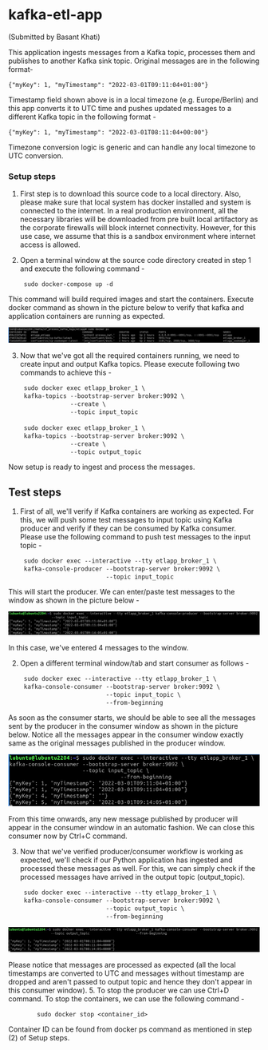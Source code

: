 # kafka-etl-app 
(Submitted by Basant Khati)

This application ingests messages from a Kafka topic, processes them and publishes to another
Kafka sink topic. Original messages are in the following format-

    {"myKey": 1, "myTimestamp": "2022-03-01T09:11:04+01:00"}

Timestamp field shown above is in a local timezone (e.g. Europe/Berlin) and this app converts
it to UTC time and pushes updated messages to a different Kafka topic in the following format -

    {"myKey": 1, "myTimestamp": "2022-03-01T08:11:04+00:00"}

Timezone conversion logic is generic and can handle any local timezone to UTC conversion. 

### Setup steps
1. First step is to download this source code to a local directory. Also, please make sure 
that local system has docker installed and system is connected to the internet. In a real
production environment, all the necessary libraries will be downloaded from pre built local 
artifactory as the corporate firewalls will block internet connectivity. However, for this 
use case, we assume that this is a sandbox environment where internet access is allowed. 
2. Open a terminal window at the source code directory created in step 1 and execute the 
following command - 

        sudo docker-compose up -d
    
This command will build required images and start the containers. Execute docker command
as shown in the picture below to verify that kafka and application containers are running
as expected.

![img_5.png](resources/img_5.png)

3. Now that we've got all the required containers running, we need to create input and output 
Kafka topics. Please execute following two commands to achieve this -

        sudo docker exec etlapp_broker_1 \
        kafka-topics --bootstrap-server broker:9092 \
                     --create \
                     --topic input_topic

        sudo docker exec etlapp_broker_1 \
        kafka-topics --bootstrap-server broker:9092 \
                     --create \
                     --topic output_topic

Now setup is ready to ingest and process the messages.

## Test steps
1. First of all, we'll verify if Kafka containers are working as expected. For this, we 
will push some test messages to input topic using Kafka producer and verify if they can be 
consumed by Kafka consumer. Please use the following command to push test messages to the
input topic - 

        sudo docker exec --interactive --tty etlapp_broker_1 \
        kafka-console-producer --bootstrap-server broker:9092 \
                               --topic input_topic
                               
This will start the producer. We can enter/paste test messages to the window as shown in the 
picture below -

![img_1.png](resources/img_1.png)

In this case, we've entered 4 messages to the window. 

2. Open a different terminal window/tab and start consumer as follows -

        sudo docker exec --interactive --tty etlapp_broker_1 \
        kafka-console-consumer --bootstrap-server broker:9092 \
                               --topic input_topic \                   
                               --from-beginning
                               
As soon as the consumer starts, we should be able to see all the messages sent by the 
producer in the consumer window as shown in the picture below. Notice all the messages
appear in the consumer window exactly same as the original messages published in the 
producer window.

![img_3.png](resources/img_3.png)

From this time onwards, any new message published by producer will appear in the consumer
window in an automatic fashion. We can close this consumer now by Ctrl+C command. 

3. Now that we've verified producer/consumer workflow is working as expected, we'll check if
our Python application has ingested and processed these messages as well. For this, we can simply 
check if the processed messages have arrived in the output topic (output_topic).

        sudo docker exec --interactive --tty etlapp_broker_1 \
        kafka-console-consumer --bootstrap-server broker:9092 \
                               --topic output_topic \                   
                               --from-beginning
                               
![img_2.png](resources/img_2.png)

Please notice that messages are processed as expected (all the local timestamps are converted to
UTC and messages without timestamp are dropped and aren't passed to output topic and hence 
they don't appear in this consumer window).
5. To stop the producer we can use Ctrl+D command. 
To stop the containers, we can use the following command - 

            sudo docker stop <container_id> 
    
Container ID can be found from docker ps command as mentioned in step (2) of Setup steps.
